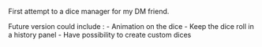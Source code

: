 First attempt to a dice manager for my DM friend.

Future version could include :
    - Animation on the dice
    - Keep the dice roll in a history panel
    - Have possibility to create custom dices